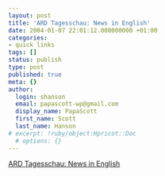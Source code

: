 ```yaml
---
layout: post
title: 'ARD Tagesschau: News in English'
date: 2004-01-07 22:01:12.000000000 +01:00
categories:
- quick links
tags: []
status: publish
type: post
published: true
meta: {}
author:
  login: shanson
  email: papascott-wp@gmail.com
  display_name: PapaScott
  first_name: Scott
  last_name: Hanson
# excerpt: !ruby/object:Hpricot::Doc
  # options: {}
---
```

<p><a title="Actually, it's by Deutsche Welle" href="http://www.tagesschau.de/english/">ARD Tagesschau: News in English</a></p>
